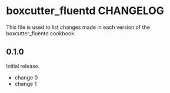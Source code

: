 # boxcutter_fluentd CHANGELOG

This file is used to list changes made in each version of the boxcutter_fluentd cookbook.

## 0.1.0

Initial release.

- change 0
- change 1
